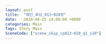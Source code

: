 ```yaml
---
layout: post
title:  "메인_회상_013~028장"
date:   2020-08-25 14:00:00 +0000
categories: Main
Tags: Story Main
SceneCode: ["scene_skip_cp013-028_q1_s10"]
---
```

